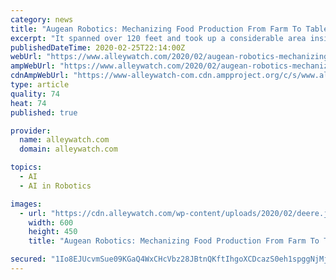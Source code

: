 ```yaml
---
category: news
title: "Augean Robotics: Mechanizing Food Production From Farm To Table"
excerpt: "It spanned over 120 feet and took up a considerable area inside the already overpacked robotics section of the Las Vegas Convention Center, leaving many to wonder, ‘What on earth is a tractor doing at CES?’ Ever the since the acquisition of the artificial intelligence startup Blue River Technologies for $305 million, John Deere has been ..."
publishedDateTime: 2020-02-25T22:14:00Z
webUrl: "https://www.alleywatch.com/2020/02/augean-robotics-mechanizing-food-production-from-farm-to-table/"
ampWebUrl: "https://www.alleywatch.com/2020/02/augean-robotics-mechanizing-food-production-from-farm-to-table/amp/"
cdnAmpWebUrl: "https://www-alleywatch-com.cdn.ampproject.org/c/s/www.alleywatch.com/2020/02/augean-robotics-mechanizing-food-production-from-farm-to-table/amp/"
type: article
quality: 74
heat: 74
published: true

provider:
  name: alleywatch.com
  domain: alleywatch.com

topics:
  - AI
  - AI in Robotics

images:
  - url: "https://cdn.alleywatch.com/wp-content/uploads/2020/02/deere.jpg"
    width: 600
    height: 450
    title: "Augean Robotics: Mechanizing Food Production From Farm To Table"

secured: "1Io8EJUcvmSue09KGaQ4WxCHcVbz28JBtnQKftIhgoXCDcazS0eh1spggNjMjO/s6y6ZfHkDTsrBoY2slquR6Hb8rZ8Vlxuau1R2Wzb6DxYvmziveo8k/nDMmyqRae21JztW78Iw6e/Uyx/nYPO02e0e1+KiKDxs5eDIYZRxWN3yScllQv14lxjb7MYWa8qH8qF+5478YN9aD1TZoezxdtPrR3CaUiL1m/fV9FhWVfYMSpjI3UB4g41X3Ul/A1hFb+rG+WwnByP0sLurdXZMeBBCmiSFMwJ5B8/DtnPDKM3hi9fb6wYK23cEtyxCDIzt;zJ/cxJhZHCz1RPq8d82jNw=="
---
```


